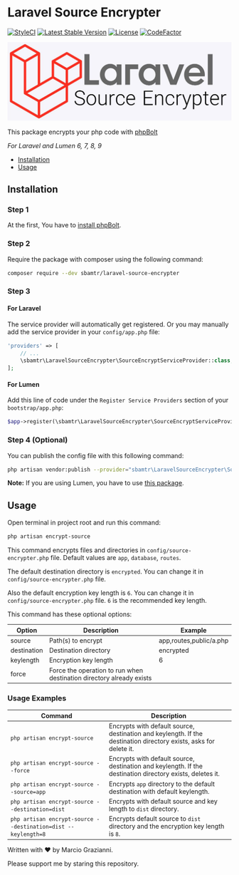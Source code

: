 # Laravel Source Encrypter

[![StyleCI](https://github.styleci.io/repos/248479627/shield?branch=master)](https://github.styleci.io/repos/248479627)
[![Latest Stable Version](https://poser.pugx.org/sbamtr/laravel-source-encrypter/v/stable)](https://packagist.org/packages/sbamtr/laravel-source-encrypter)
[![License](https://poser.pugx.org/sbamtr/laravel-source-encrypter/license)](https://github.com/SiavashBamshadnia/Laravel-Source-Encrypter)
[![CodeFactor](https://www.codefactor.io/repository/github/siavashbamshadnia/laravel-source-encrypter/badge)](https://www.codefactor.io/repository/github/siavashbamshadnia/laravel-source-encrypter)


![](cover.jpg)

This package encrypts your php code with [phpBolt](https://phpbolt.com) 

*For Laravel and Lumen 6, 7, 8, 9*

* [Installation](#installation)
* [Usage](#usage)

## Installation

### Step 1
At the first, You have to [install phpBolt](https://phpbolt.com/download-phpbolt/).


### Step 2
Require the package with composer using the following command:
```bash
composer require --dev sbamtr/laravel-source-encrypter
```
### Step 3
#### For Laravel
The service provider will automatically get registered. Or you may manually add the service provider in your `config/app.php` file:
```php
'providers' => [
    // ...
    \sbamtr\LaravelSourceEncrypter\SourceEncryptServiceProvider::class,
];
```

#### For Lumen
Add this line of code under the `Register Service Providers` section of your `bootstrap/app.php`:
```php
$app->register(\sbamtr\LaravelSourceEncrypter\SourceEncryptServiceProvider::class);
```


### Step 4 (Optional)
You can publish the config file with this following command:
```bash
php artisan vendor:publish --provider="sbamtr\LaravelSourceEncrypter\SourceEncryptServiceProvider" --tag=config
```
**Note:** If you are using Lumen, you have to use [this package](https://github.com/laravelista/lumen-vendor-publish).

## Usage
Open terminal in project root and run this command: 
```bash
php artisan encrypt-source
```
This command encrypts files and directories in `config/source-encrypter.php` file. Default values are `app`, `database`, `routes`.

The default destination directory is `encrypted`. You can change it in `config/source-encrypter.php` file.

Also the default encryption key length is `6`. You can change it in `config/source-encrypter.php` file. `6` is the recommended key length.

This command has these optional options:

| Option      | Description                                                          | Example                 |
|-------------|----------------------------------------------------------------------|-------------------------|
| source      | Path(s) to encrypt                                                   | app,routes,public/a.php |
| destination | Destination directory                                                | encrypted               |
| keylength   | Encryption key length                                                | 6                       |
| force       | Force the operation to run when destination directory already exists |                         |

### Usage Examples

| Command                                                       | Description                                                                                                       |
|---------------------------------------------------------------|-------------------------------------------------------------------------------------------------------------------|
| `php artisan encrypt-source`                                  | Encrypts with default source, destination and keylength. If the destination directory exists, asks for delete it. |
| `php artisan encrypt-source --force`                          | Encrypts with default source, destination and keylength. If the destination directory exists, deletes it.         |
| `php artisan encrypt-source --source=app`                     | Encrypts `app` directory to the default destination with default keylength.                                       |
| `php artisan encrypt-source --destination=dist`               | Encrypts with default source and key length to `dist` directory.                                                  |
| `php artisan encrypt-source --destination=dist --keylength=8` | Encrypts default source to `dist` directory and the encryption key length is `8`.                                 |

Written with ♥ by Marcio Grazianni.

Please support me by staring this repository.
